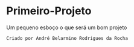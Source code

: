 # Primeiro-Projeto
Um pequeno esboço o que será um bom projeto

```Criado por André Belarmino Rodrigues da Rocha```

